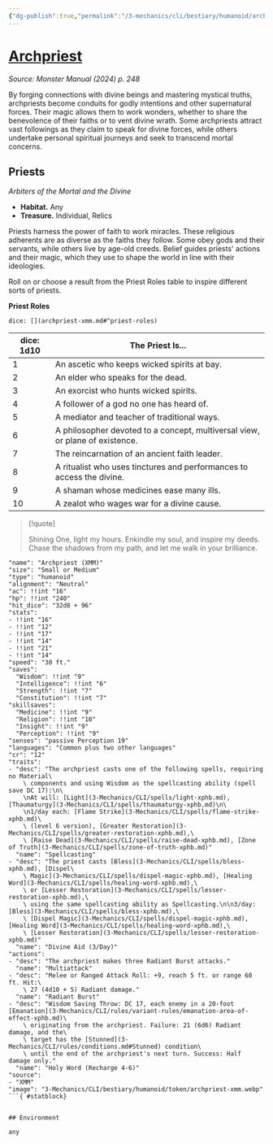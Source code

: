 ```yaml
---
{"dg-publish":true,"permalink":"/3-mechanics/cli/bestiary/humanoid/archpriest-xmm/","tags":["ttrpg-cli/compendium/src/5e/xmm","ttrpg-cli/monster/cr/12","ttrpg-cli/monster/environment/any","ttrpg-cli/monster/size/small-or-medium","ttrpg-cli/monster/type/humanoid"],"noteIcon":""}
---
```


# [Archpriest](3-Mechanics\CLI\bestiary\humanoid/archpriest-xmm.md)
*Source: Monster Manual (2024) p. 248*  

By forging connections with divine beings and mastering mystical truths, archpriests become conduits for godly intentions and other supernatural forces. Their magic allows them to work wonders, whether to share the benevolence of their faiths or to vent divine wrath. Some archpriests attract vast followings as they claim to speak for divine forces, while others undertake personal spiritual journeys and seek to transcend mortal concerns.

## Priests

*Arbiters of the Mortal and the Divine*

- **Habitat.** Any  
- **Treasure.** Individual, Relics  

Priests harness the power of faith to work miracles. These religious adherents are as diverse as the faiths they follow. Some obey gods and their servants, while others live by age-old creeds. Belief guides priests' actions and their magic, which they use to shape the world in line with their ideologies.

Roll on or choose a result from the Priest Roles table to inspire different sorts of priests.

**Priest Roles**

`dice: [](archpriest-xmm.md#^priest-roles)`

| dice: 1d10 | The Priest Is... |
|------------|------------------|
| 1 | An ascetic who keeps wicked spirits at bay. |
| 2 | An elder who speaks for the dead. |
| 3 | An exorcist who hunts wicked spirits. |
| 4 | A follower of a god no one has heard of. |
| 5 | A mediator and teacher of traditional ways. |
| 6 | A philosopher devoted to a concept, multiversal view, or plane of existence. |
| 7 | The reincarnation of an ancient faith leader. |
| 8 | A ritualist who uses tinctures and performances to access the divine. |
| 9 | A shaman whose medicines ease many ills. |
| 10 | A zealot who wages war for a divine cause. |{ #priest-roles}


> [!quote]  
> 
> Shining One, light my hours. Enkindle my soul, and inspire my deeds. Chase the shadows from my path, and let me walk in your brilliance.


```statblock
"name": "Archpriest (XMM)"
"size": "Small or Medium"
"type": "humanoid"
"alignment": "Neutral"
"ac": !!int "16"
"hp": !!int "240"
"hit_dice": "32d8 + 96"
"stats":
- !!int "16"
- !!int "12"
- !!int "17"
- !!int "14"
- !!int "21"
- !!int "14"
"speed": "30 ft."
"saves":
  "Wisdom": !!int "9"
  "Intelligence": !!int "6"
  "Strength": !!int "7"
  "Constitution": !!int "7"
"skillsaves":
  "Medicine": !!int "9"
  "Religion": !!int "10"
  "Insight": !!int "9"
  "Perception": !!int "9"
"senses": "passive Perception 19"
"languages": "Common plus two other languages"
"cr": "12"
"traits":
- "desc": "The archpriest casts one of the following spells, requiring no Material\
    \ components and using Wisdom as the spellcasting ability (spell save DC 17):\n\
    \nAt will: [Light](3-Mechanics/CLI/spells/light-xphb.md), [Thaumaturgy](3-Mechanics/CLI/spells/thaumaturgy-xphb.md)\n\
    \n1/day each: [Flame Strike](3-Mechanics/CLI/spells/flame-strike-xphb.md)\
    \ (level 6 version), [Greater Restoration](3-Mechanics/CLI/spells/greater-restoration-xphb.md),\
    \ [Raise Dead](3-Mechanics/CLI/spells/raise-dead-xphb.md), [Zone of Truth](3-Mechanics/CLI/spells/zone-of-truth-xphb.md)"
  "name": "Spellcasting"
- "desc": "The priest casts [Bless](3-Mechanics/CLI/spells/bless-xphb.md), [Dispel\
    \ Magic](3-Mechanics/CLI/spells/dispel-magic-xphb.md), [Healing Word](3-Mechanics/CLI/spells/healing-word-xphb.md),\
    \ or [Lesser Restoration](3-Mechanics/CLI/spells/lesser-restoration-xphb.md),\
    \ using the same spellcasting ability as Spellcasting.\n\n3/day: [Bless](3-Mechanics/CLI/spells/bless-xphb.md),\
    \ [Dispel Magic](3-Mechanics/CLI/spells/dispel-magic-xphb.md), [Healing Word](3-Mechanics/CLI/spells/healing-word-xphb.md),\
    \ [Lesser Restoration](3-Mechanics/CLI/spells/lesser-restoration-xphb.md)"
  "name": "Divine Aid (3/Day)"
"actions":
- "desc": "The archpriest makes three Radiant Burst attacks."
  "name": "Multiattack"
- "desc": "Melee or Ranged Attack Roll: +9, reach 5 ft. or range 60 ft. Hit:\
    \ 27 (4d10 + 5) Radiant damage."
  "name": "Radiant Burst"
- "desc": "Wisdom Saving Throw: DC 17, each enemy in a 20-foot [Emanation](3-Mechanics/CLI/rules/variant-rules/emanation-area-of-effect-xphb.md)\
    \ originating from the archpriest. Failure: 21 (6d6) Radiant damage, and the\
    \ target has the [Stunned](3-Mechanics/CLI/rules/conditions.md#Stunned) condition\
    \ until the end of the archpriest's next turn. Success: Half damage only."
  "name": "Holy Word (Recharge 4-6)"
"source":
- "XMM"
"image": "3-Mechanics/CLI/bestiary/humanoid/token/archpriest-xmm.webp"
```{ #statblock}


## Environment

any